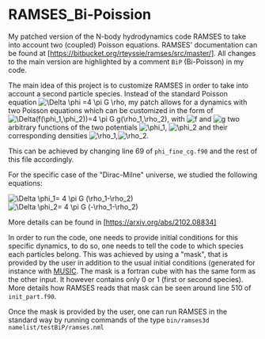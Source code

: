 # RAMSES_Bi-Poission
My patched version of the N-body hydrodynamics code RAMSES to take into account two (coupled) Poisson equations.
RAMSES' documentation can be found at [https://bitbucket.org/rteyssie/ramses/src/master/]. All changes to the main version are highlighted by a comment ```BiP``` (Bi-Poisson) in my code.

The main idea of this project is to customize RAMSES in order to take into account a second particle species.
Instead of the standard Poisson equation <img src="https://latex.codecogs.com/svg.latex?\Delta&space;\phi&space;=4&space;\pi&space;G&space;\rho" title="\Delta \phi =4 \pi G \rho" />, my patch allows for a dynamics with two Poisson equations which can be customized in the form of <img src="https://latex.codecogs.com/svg.latex?\Delta(f(\phi_1,\phi_2))=4&space;\pi&space;G&space;g(\rho_1,\rho_2)" title="\Delta(f(\phi_1,\phi_2))=4 \pi G g(\rho_1,\rho_2)" />, with <img src="https://latex.codecogs.com/svg.latex?f" title="f" /> and <img src="https://latex.codecogs.com/svg.latex?g" title="g" /> two arbitrary functions of the two potentials <img src="https://latex.codecogs.com/svg.latex?\phi_1" title="\phi_1" />, <img src="https://latex.codecogs.com/svg.latex?\phi_2" title="\phi_2" /> and their corresponding densities <img src="https://latex.codecogs.com/svg.latex?\rho_1" title="\rho_1" />,<img src="https://latex.codecogs.com/svg.latex?\rho_2" title="\rho_2" />.

This can be achieved by changing line 69 of ``phi_fine_cg.f90`` and the rest of this file accordingly.

For the specific case of the "Dirac-Milne" universe, we studied the following equations:

<img src="https://latex.codecogs.com/svg.latex?\Delta&space;\phi_1=&space;4&space;\pi&space;G&space;(\rho_1-\rho_2)" title="\Delta \phi_1= 4 \pi G (\rho_1-\rho_2)" />

<img src="https://latex.codecogs.com/svg.latex?\Delta&space;\phi_2=&space;4&space;\pi&space;G&space;(-\rho_1-\rho_2)" title="\Delta \phi_2= 4 \pi G (-\rho_1-\rho_2)" />

More details can be found in [https://arxiv.org/abs/2102.08834]

In order to run the code, one needs to provide initial conditions for this specific dynamics, to do so, one needs to tell the code to which species each particles belong. This was achieved by using a "mask", that is provided by the user in addition to the usual initial conditions (generated for instance with [MUSIC](https://www-n.oca.eu/ohahn/MUSIC/). The mask is a fortran cube with has the same form as the other input. It however contains only 0 or 1 (first or second species). More details how RAMSES reads that mask can be seen around line 510 of ``init_part.f90``.

Once the mask is provided by the user, one can run RAMSES in the standard way by running commands of the type ``bin/ramses3d namelist/testBiP/ramses.nml``
